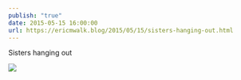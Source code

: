 ```yaml
---
publish: "true"
date: 2015-05-15 16:00:00
url: https://ericmwalk.blog/2015/05/15/sisters-hanging-out.html
---
```


Sisters hanging out

![](https://ericmwalk.blog/uploads/2022/0515c4341d.jpg)